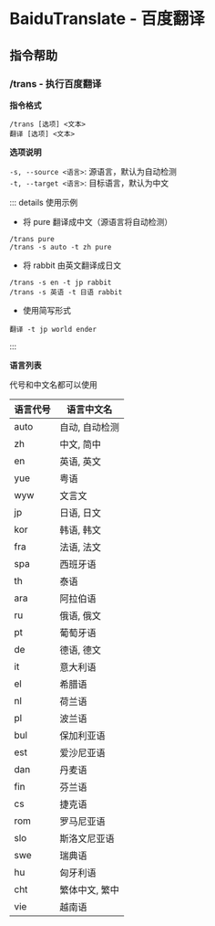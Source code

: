 # BaiduTranslate - 百度翻译

## 指令帮助

### /trans - 执行百度翻译

**指令格式**

```
/trans [选项] <文本>
翻译 [选项] <文本>
```

**选项说明**

`-s, --source <语言>`: 源语言，默认为自动检测  
`-t, --target <语言>`: 目标语言，默认为中文

::: details 使用示例
- 将 pure 翻译成中文（源语言将自动检测）
```
/trans pure
/trans -s auto -t zh pure
```
- 将 rabbit 由英文翻译成日文
```
/trans -s en -t jp rabbit
/trans -s 英语 -t 日语 rabbit
```
- 使用简写形式
```
翻译 -t jp world ender
```
:::

**语言列表**

代号和中文名都可以使用

| 语言代号 | 语言中文名 |
|------|--------------|
| auto | 自动, 自动检测  |
| zh   | 中文, 简中  |
| en   | 英语, 英文  |
| yue  | 粤语  |
| wyw  | 文言文  |
| jp   | 日语, 日文  |
| kor  | 韩语, 韩文  |
| fra  | 法语, 法文  |
| spa  | 西班牙语  |
| th   | 泰语  |
| ara  | 阿拉伯语  |
| ru   | 俄语, 俄文  |
| pt   | 葡萄牙语  |
| de   | 德语, 德文  |
| it   | 意大利语  |
| el   | 希腊语  |
| nl   | 荷兰语  |
| pl   | 波兰语  |
| bul  | 保加利亚语  |
| est  | 爱沙尼亚语  |
| dan  | 丹麦语  |
| fin  | 芬兰语  |
| cs   | 捷克语  |
| rom  | 罗马尼亚语  |
| slo  | 斯洛文尼亚语  |
| swe  | 瑞典语  |
| hu   | 匈牙利语  |
| cht  | 繁体中文, 繁中  |
| vie  | 越南语 |